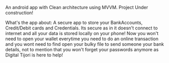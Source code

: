 An android app with Clean architecture using MVVM. Project Under construction!

What's the app about: A secure app to store your BankAccounts, Credit/Debit cards and Credentials. Its secure as in it doesn't connect to internet and all your data is stored locally on your phone! Now you won't need to open your wallet everytime you need to do an online transaction and you wont need to find open your bulky file to send someone your bank details, not to mention that you won't forget your passwords anymore as Digital Tijori is here to help!
